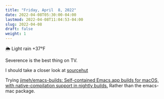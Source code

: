```yaml
---
title: "Friday, April  8, 2022"
date: 2022-04-08T05:30:00-04:00
lastmod: 2022-04-08T11:04:53-04:00
slug: 2022-04-08
draft: false
weight: 1
---
```


🌦   Light rain +37°F

Severence is the best thing on TV.

I should take a closer look at [sourcehut](https://sr.ht/)

Trying [jimeh/emacs-builds: Self-contained Emacs.app builds for macOS, with native-compilation support in nightly builds.](https://github.com/jimeh/emacs-builds) Rather than the emacs-mac package.

[//]: # "Exported with love from a post written in Org mode"
[//]: # "- https://github.com/kaushalmodi/ox-hugo"
